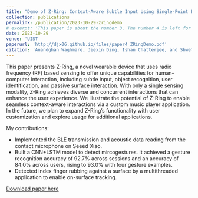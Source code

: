 ```yaml
---
title: "Demo of Z-Ring: Context-Aware Subtle Input Using Single-Point Bio-Impedance Sensing. (Best Demo)"
collection: publications
permalink: /publication/2023-10-29-zringdemo
# excerpt: 'This paper is about the number 3. The number 4 is left for future work.'
date: 2023-10-29
venue: 'UIST'
paperurl: 'http://djx06.github.io/files/paper4_ZRingDemo.pdf'
citation: 'Anandghan Waghmare, Jiexin Ding, Ishan Chatterjee, and Shwetak Patel. 2023. Demo of Z-Ring: Context-Aware Subtle Input Using Single-Point Bio-Impedance Sensing. In Adjunct Proceedings of the 36th Annual ACM Symposium on User Interface Software and Technology (UIST 23 Adjunct). Association for Computing Machinery, New York, NY, USA, Article 79, 1–3.'
---
```

<!-- This paper is about the number 3. The number 4 is left for future work. -->

This paper presents Z-Ring, a novel wearable device that uses radio frequency (RF) based sensing to offer unique capabilities for human-computer interaction, including subtle input, object recognition, user identification, and passive surface interaction. With only a single sensing modality, Z-Ring achieves diverse and concurrent interactions that can enhance the user experience. We illustrate the potential of Z-Ring to enable seamless context-aware interactions via a custom music player application. In the future, we plan to expand Z-Ring’s functionality with user customization and explore usage for additional applications.

My contributions:
* Implemented the BLE transmission and acoustic data reading from the contact microphone on Seeed Xiao.
* Built a CNN+LSTM model to detect mircogestures. It achieved a gesture recognition accuracy of 92.7% across sessions and an accuracy of 84.0% across users, rising to 93.0% with four gesture examples.
* Detected index finger rubbing against a surface by a multithreaded application to enable on-surface tracking.


[Download paper here](http://djx06.github.io/files/paper4_ZRingDemo.pdf)

<!-- Recommended citation: Your Name, You. (2015). "Paper Title Number 3." <i>Journal 1</i>. 1(3). -->